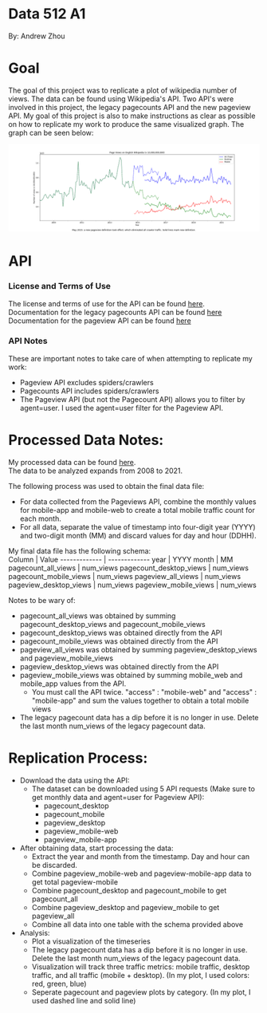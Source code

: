 # Data 512 A1

By: Andrew Zhou

# Goal

The goal of this project was to replicate a plot of wikipedia number of views. The data can be found using Wikipedia's API. Two API's were involved in this project, the legacy pagecounts API and the new pageview API. My goal of this project is also to make instructions as clear as possible on how to replicate my work to produce the same visualized graph. The graph can be seen below:

![alt text](https://github.com/azhou5211/data-512-a1/blob/main/Page%20Views%20on%20English%20Wikipedia.png)  

# API

### License and Terms of Use

The license and terms of use for the API can be found [here](https://www.mediawiki.org/wiki/REST_API#Terms_and_conditions).  
Documentation for the legacy pagecounts API can be found [here](https://wikitech.wikimedia.org/wiki/Analytics/AQS/Legacy_Pagecounts)  
Documentation for the pageview API can be found [here](https://wikitech.wikimedia.org/wiki/Analytics/AQS/Pageviews)  

### API Notes
These are important notes to take care of when attempting to replicate my work:
- Pageview API excludes spiders/crawlers
- Pagecounts API includes spiders/crawlers
- The Pageview API (but not the Pagecount API) allows you to filter by agent=user. I used the agent=user filter for the Pageview API.

# Processed Data Notes:
My processed data can be found [here](https://github.com/azhou5211/data-512-a1/blob/main/en-wikipedia_traffic_200712-202108.csv).  
The data to be analyzed expands from 2008 to 2021.  

The following process was used to obtain the final data file:
- For data collected from the Pageviews API, combine the monthly values for mobile-app and mobile-web to create a total mobile traffic count for each month.
- For all data, separate the value of timestamp into four-digit year (YYYY) and two-digit month (MM) and discard values for day and hour (DDHH).


My final data file has the following schema:  
Column        | Value
------------- | -------------
year          | YYYY
month         | MM
pagecount_all_views         | num_views
pagecount_desktop_views         | num_views
pagecount_mobile_views         | num_views
pageview_all_views         | num_views
pageview_desktop_views         | num_views
pageview_mobile_views         | num_views

Notes to be wary of:
- pagecount_all_views was obtained by summing pagecount_desktop_views and pagecount_mobile_views
- pagecount_desktop_views was obtained directly from the API
- pagecount_mobile_views was obtained directly from the API
- pageview_all_views was obtained by summing pageview_desktop_views and pageview_mobile_views
- pageview_desktop_views was obtained directly from the API
- pageview_mobile_views was obtained by summing mobile_web and mobile_app values from the API.
  - You must call the API twice. "access" : "mobile-web" and "access" : "mobile-app" and sum the values together to obtain a total mobile views
- The legacy pagecount data has a dip before it is no longer in use. Delete the last month num_views of the legacy pagecount data.

# Replication Process:
- Download the data using the API:
  - The dataset can be downloaded using 5 API requests (Make sure to get monthly data and agent=user for Pageview API):
    - pagecount_desktop
    - pagecount_mobile
    - pageview_desktop
    - pageview_mobile-web
    - pageview_mobile-app
- After obtaining data, start processing the data:
  - Extract the year and month from the timestamp. Day and hour can be discarded.
  - Combine pageview_mobile-web and pageview-mobile-app data to get total pageview-mobile
  - Combine pagecount_desktop and pagecount_mobile to get pagecount_all
  - Combine pageview_desktop and pageview_mobile to get pageview_all
  - Combine all data into one table with the schema provided above
- Analysis:
  - Plot a visualization of the timeseries
  - The legacy pagecount data has a dip before it is no longer in use. Delete the last month num_views of the legacy pagecount data.
  - Visualization will track three traffic metrics: mobile traffic, desktop traffic, and all traffic (mobile + desktop). (In my plot, I used colors: red, green, blue)
  - Seperate pagecount and pageview plots by category. (In my plot, I used dashed line and solid line)
